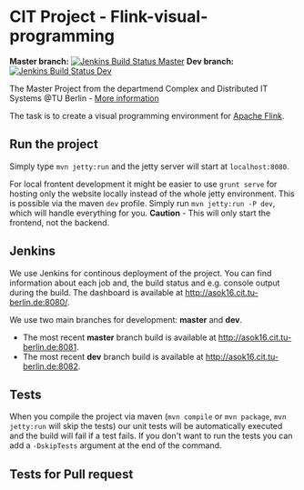 # CIT Project - Flink-visual-programming

**Master branch:** [![Jenkins Build Status Master](http://asok16.cit.tu-berlin.de:8080/buildStatus/icon?job=flink-visual)](http://asok16.cit.tu-berlin.de:8080/job/flink-visual/)
**Dev branch:** [![Jenkins Build Status Dev](http://asok16.cit.tu-berlin.de:8080/buildStatus/icon?job=flink-visual-dev)](http://asok16.cit.tu-berlin.de:8080/job/flink-visual-dev/)

The Master Project from the departmend Complex and Distributed IT Systems @TU Berlin -
[More information](https://www.cit.tu-berlin.de/menue/teaching/wintersemester_1516/master_projekt_verteilte_systeme/)

The task is to create a visual programming environment for [Apache Flink](https://flink.apache.org/).

## Run the project

Simply type `mvn jetty:run` and the jetty server will start at `localhost:8080`.

For local frontent development it might be easier to use `grunt serve` for hosting only the website locally instead of the whole jetty environment.
This is possible via the maven `dev` profile. Simply run `mvn jetty:run -P dev`, which will handle everything for you.
**Caution** - This will only start the frontend, not the backend.

## Jenkins

We use Jenkins for continous deployment of the project.
You can find information about each job and, the build status and e.g. console output during the build.
The dashboard is available at http://asok16.cit.tu-berlin.de:8080/.

We use two main branches for development: **master** and **dev**.
* The most recent **master** branch build is available at http://asok16.cit.tu-berlin.de:8081.
* The most recent **dev** branch build is available at  http://asok16.cit.tu-berlin.de:8082.

## Tests
When you compile the project via maven (```mvn compile``` or ```mvn package```, ```mvn jetty:run``` will skip the tests) our unit tests will be automatically executed and the build will fail if a test fails.
If you don't want to run the tests you can add a ```-DskipTests``` argument at the end of the command.

## Tests for Pull request
